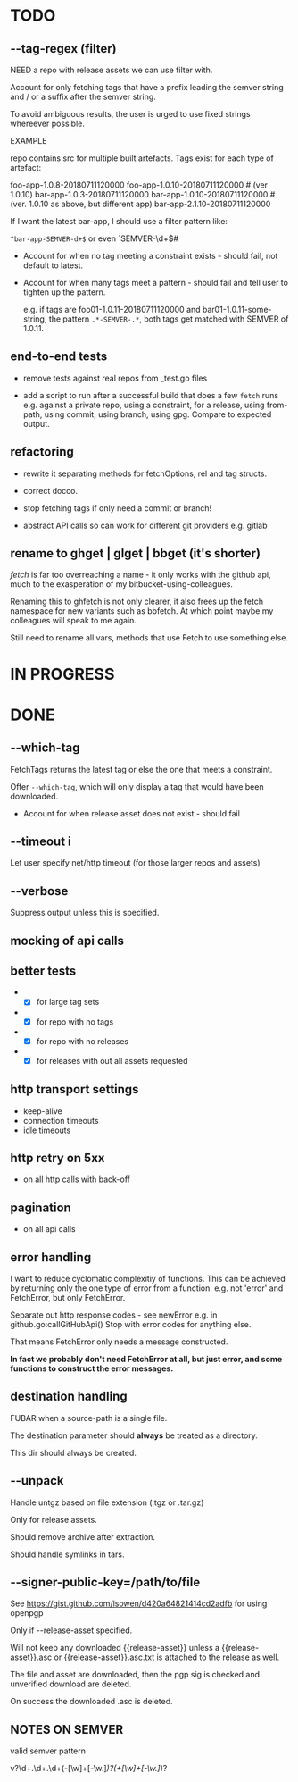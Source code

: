 # TODO

## --tag-regex (filter)

NEED a repo with release assets we can use filter with.

Account for only fetching tags that have a prefix leading the semver string
and / or a suffix after the semver string.

To avoid ambiguous results, the user is urged to use fixed strings whereever
possible.

EXAMPLE

repo contains src for multiple built artefacts. Tags exist for each type of
artefact:

foo-app-1.0.8-20180711120000
foo-app-1.0.10-20180711120000 # (ver 1.0.10)
bar-app-1.0.3-20180711120000
bar-app-1.0.10-20180711120000 # (ver. 1.0.10 as above, but different app)
bar-app-2.1.10-20180711120000

If I want the latest bar-app, I should use a filter pattern like:

`^bar-app-SEMVER-d+$` or even `SEMVER-\d+$#

* Account for when no tag meeting a constraint exists - should fail, not default
  to latest.

* Account for when many tags meet a pattern - should fail and tell user to
  tighten up the pattern.

  e.g. if tags are foo01-1.0.11-20180711120000 and bar01-1.0.11-some-string,
  the pattern `.*-SEMVER-.*`, both tags get matched with SEMVER of 1.0.11.

## end-to-end tests

* remove tests against real repos from \_test.go files

* add a script to run after a successful build that does a few
    `fetch` runs e.g. against a private repo, using a constraint,
    for a release, using from-path, using commit, using branch,
    using gpg. Compare to expected output.

## refactoring

* rewrite it separating methods for fetchOptions, rel and tag structs.

* correct docco.

* stop fetching tags if only need a commit or branch!

* abstract API calls so can work for different git providers e.g. gitlab

## rename to ghget | glget | bbget (it's shorter)

_fetch_ is far too overreaching a name - it only works with the github api, much to
the exasperation of my bitbucket-using-colleagues.

Renaming this to ghfetch is not only clearer, it also frees up the fetch namespace
for new variants such as bbfetch. At which point maybe my colleagues will speak
to me again.

Still need to rename all vars, methods that use Fetch to use something else.

# IN PROGRESS

# DONE

## --which-tag
FetchTags returns the latest tag or else the one that meets a constraint.

Offer `--which-tag`, which will only display a tag that would have been
downloaded.


* Account for when release asset does not exist - should fail

## --timeout i

Let user specify net/http timeout (for those larger repos and assets)

## --verbose
Suppress output unless this is specified.

## mocking of api calls

## better tests
* - [x] for large tag sets
* - [x] for repo with no tags
* - [x] for repo with no releases
* - [x] for releases with out all assets requested

## http transport settings

* keep-alive
* connection timeouts
* idle timeouts

## http retry on 5xx
* on all http calls with back-off

## pagination
* on all api calls

## error handling

I want to reduce cyclomatic complexitiy of functions. This can be achieved
by returning only the one type of error from a function. e.g. not 'error' and FetchError,
but only FetchError.

Separate out http response codes - see newError e.g. in github.go:callGitHubApi()
Stop with error codes for anything else.

That means FetchError only needs a message constructed.

**In fact we probably don't need FetchError at all, but just error, and some functions
to construct the error messages.**

## destination handling

FUBAR when a source-path is a single file.

The destination parameter should **always** be treated as a directory.

This dir should always be created.

## --unpack

Handle untgz based on file extension (.tgz or .tar.gz)

Only for release assets.

Should remove archive after extraction.

Should handle symlinks in tars.

## --signer-public-key=/path/to/file

See https://gist.github.com/lsowen/d420a64821414cd2adfb for using openpgp

Only if --release-asset specified.

Will not keep any downloaded {{release-asset}} unless a {{release-asset}}.asc
or {{release-asset}}.asc.txt is attached to the release as well.

The file and asset are downloaded, then the pgp sig is checked and
unverified download are deleted.

On success the downloaded .asc is deleted.

## NOTES ON SEMVER

valid semver pattern

v?\d+\.\d+\.\d+(\-[\w]+[-\w\.]*)?(+[\w]+[-\w\.]*)?
